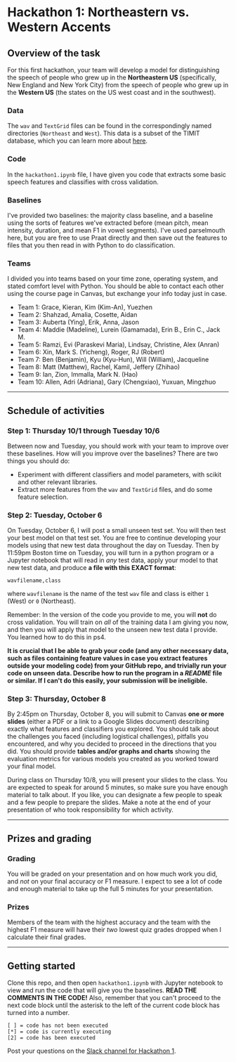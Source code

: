 # Hackathon 1: Northeastern vs. Western Accents

## Overview of the task
For this first hackathon, your team will develop a model for distinguishing the speech of people who grew up in the **Northeastern US** (specifically, New England and New York City) from the speech of people who grew up in the **Western US** (the states on the US west coast and in the southwest). 

### Data
The `wav` and `TextGrid` files can be found in the correspondingly named directories (`Northeast` and `West`). This data is a subset of the TIMIT database, which you can learn more about [here](https://github.com/philipperemy/timit). 

### Code
In the `hackathon1.ipynb` file, I have given you code that extracts some basic speech features and classifies with cross validation. 

### Baselines
I've provided two baselines: the majority class baseline, and a baseline using the sorts of features we've  extracted before (mean pitch, mean intensity, duration, and mean F1 in vowel segments). I've used parselmouth here, but you are free to use Praat directly and then save out the features to files that you then read in with Python to do classification.

### Teams
I divided you into teams based on your time zone, operating system, and stated comfort level with Python. You should be able to contact each other using the course page in Canvas, but exchange your info today just in case.

* Team 1: Grace, Kieran, Kim (Kim-An), Yuezhen
* Team 2: Shahzad, Amalia, Cosette, Aidan
* Team 3: Auberta (Ying), Erik, Anna, Jason 
* Team 4: Maddie (Madeline), Lurein (Gamamada), Erin B., Erin C., Jack M.
* Team 5: Ramzi, Evi (Paraskevi Maria), Lindsay, Christine, Alex (Anran)
* Team 6: Xin, Mark S. (Yicheng), Roger, RJ (Robert)
* Team 7: Ben (Benjamin), Kyu (Kyu-Hun), Will (William), Jacqueline
* Team 8: Matt (Matthew), Rachel, Kamil, Jeffery (Zhihao)
* Team 9: Ian, Zion, Immalla, Mark N. (Hao)
* Team 10: Allen, Adri (Adriana), Gary (Chengxiao), Yuxuan, Mingzhuo


---

## Schedule of activities

### Step 1: Thursday 10/1 through Tuesday 10/6
Between now and Tuesday, you should work with your team to improve over these baselines. How will you improve over the baselines? There are two things you should do:

* Experiment with different classifiers and model parameters, with scikit and other relevant libraries. 
* Extract more features from the `wav` and `TextGrid` files, and do some feature selection.


### Step 2: Tuesday, October 6
On Tuesday, October 6, I will post a small unseen test set. You will then test your best model on that test set. You are free to continue developing your models using that new test data throughout the day on Tuesday. Then by 11:59pm Boston time on Tuesday, you will turn in a python program or a Jupyter notebook that will read in *any* test data, apply your model to that new test data, and produce **a file with this EXACT format**:

```
wavfilename,class
```

where `wavfilename` is the name of the test `wav` file and class is either `1` (West) or `0` (Northeast). 

Remember: In the version of the code you provide to me, you will **not** do cross validation. You will train on *all* of the training data I am giving you now, and then you will apply that model to the unseen new test data I provide. You learned how to do this in ps4.

**It is crucial that I be able to grab your code (and any other necessary data, such as files containing feature values in case you extract features outside your modeling code) from your GitHub repo, and trivially run your code on unseen data. Describe how to run the program in a *README* file or similar. If I can't do this easily, your submission will be ineligible.**

### Step 3: Thursday, October 8
By 2:45pm on Thursday, October 8, you will submit to Canvas **one or more slides** (either a PDF or a link to a Google Slides document) describing exactly what features and classifiers you explored. You should talk about the challenges you faced (including logistical challenges), pitfalls you encountered, and why you decided to proceed in the directions that you did. You should provide **tables and/or graphs and charts** showing the evaluation metrics for various models you created as you worked toward your final model.

During class on Thursday 10/8, you will present your slides to the class. You are expected to speak for around 5 minutes, so make sure you have enough material to talk about. If you like, you can designate a few people to speak and a few people to prepare the slides. Make a note at the end of your presentation of who took responsibility for which activity.

---

## Prizes and grading

### Grading
You will be graded on your presentation and on how much work you did, and *not* on your final accuracy or F1 measure. I expect to see a lot of code and enough material to take up the full 5 minutes for your presentation.

### Prizes
Members of the team with the highest accuracy and the team with the highest F1 measure will have their *two* lowest quiz grades dropped when I calculate their final grades.

---

## Getting started

Clone this repo, and then open `hackathon1.ipynb` with Jupyter notebook to view and run the code that will give you the baselines. **READ THE COMMENTS IN THE CODE!** Also, remember that you can't proceed to the next code block until the asterisk to the left of the current code block has turned into a number. 

```
[ ] = code has not been executed
[*] = code is currently executing
[2] = code has been executed

```

Post your questions on the [Slack channel for Hackathon 1](https://csci3398.slack.com/archives/C019MUSM0BY).
